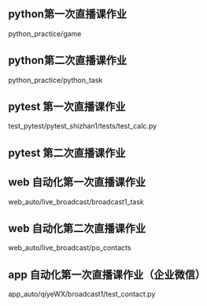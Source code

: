 ## python第一次直播课作业
python_practice/game

## python第二次直播课作业
python_practice/python_task

## pytest 第一次直播课作业
test_pytest/pytest_shizhan1/tests/test_calc.py

## pytest 第二次直播课作业

## web 自动化第一次直播课作业
web_auto/live_broadcast/broadcast1_task

## web 自动化第二次直播课作业
web_auto/live_broadcast/po_contacts

## app 自动化第一次直播课作业（企业微信）
app_auto/qiyeWX/broadcast1/test_contact.py